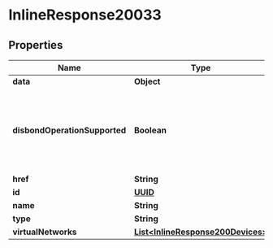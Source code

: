 
# InlineResponse20033

## Properties
Name | Type | Description | Notes
------------ | ------------- | ------------- | -------------
**data** | **Object** |  |  [optional]
**disbondOperationSupported** | **Boolean** | Indicates whether or not the bond can be broken on the port (when applicable). |  [optional]
**href** | **String** |  |  [optional]
**id** | [**UUID**](UUID.md) |  |  [optional]
**name** | **String** |  |  [optional]
**type** | **String** |  |  [optional]
**virtualNetworks** | [**List&lt;InlineResponse200Devices&gt;**](InlineResponse200Devices.md) |  |  [optional]



